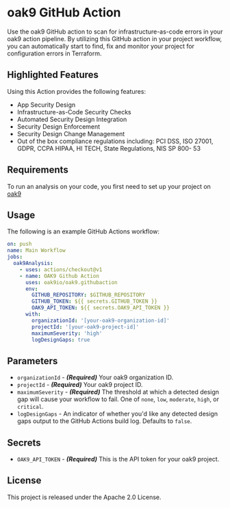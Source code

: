 # oak9 GitHub Action

Use the oak9 GitHub action to scan for infrastructure-as-code errors in your oak9 action pipeline. By utilizing this 
GitHub action in your project workflow, you can automatically start to find, fix and monitor your project for 
configuration errors in Terraform.

## Highlighted Features

Using this Action provides the following features:
* App Security Design
* Infrastructure-as-Code Security Checks
* Automated Security Design Integration
* Security Design Enforcement
* Security Design Change Management
* Out of the box compliance regulations including: PCI DSS, ISO 27001, GDPR, CCPA HIPAA, HI TECH, State Regulations, NIS SP 800- 53

## Requirements

To run an analysis on your code, you first need to set up your project on [oak9](https://www.oak9.io/)

## Usage

The following is an example GitHub Actions workflow:

```yaml
on: push
name: Main Workflow
jobs:
  oak9Analysis:
    - uses: actions/checkout@v1
    - name: OAK9 Github Action
      uses: oak9io/oak9.githubaction
      env:
        GITHUB_REPOSITORY: $GITHUB_REPOSITORY
        GITHUB_TOKEN: ${{ secrets.GITHUB_TOKEN }}
        OAK9_API_TOKEN: ${{ secrets.OAK9_API_TOKEN }}
      with:
        organizationId: '[your-oak9-organization-id]'
        projectId: '[your-oak9-project-id]'
        maximumSeverity: 'high'
        logDesignGaps: true
```

## Parameters

- `organizationId` - **_(Required)_** Your oak9 organization ID.
- `projectId` - **_(Required)_** Your oak9 project ID.
- `maximumSeverity` - **_(Required)_** The threshold at which a detected design gap will cause your workflow to fail. One of `none`, `low`, `moderate`, `high`, or `critical`.
- `logDesignGaps` - An indicator of whether you'd like any detected design gaps output to the GitHub Actions build log. Defaults to `false`.

## Secrets

- `OAK9_API_TOKEN` - **_(Required)_** This is the API token for your oak9 project.

## License

This project is released under the Apache 2.0 License.